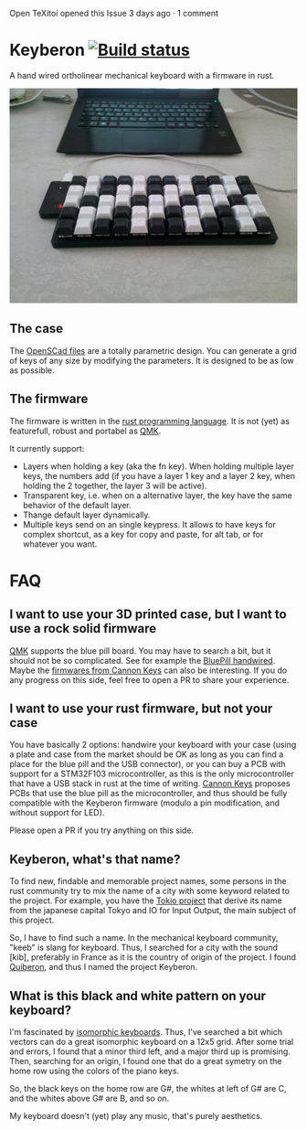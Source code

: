  Open
TeXitoi opened this Issue 3 days ago · 1 comment
# Keyberon [![Build status](https://travis-ci.org/TeXitoi/keyberon.svg?branch=master)](https://travis-ci.org/TeXitoi/keyberon)

A hand wired ortholinear mechanical keyboard with a firmware in rust.

![photo](images/keyberon.jpg)

## The case

The [OpenSCad files](cad/) are a totally parametric design. You can generate a grid of keys of any size by modifying the parameters. It is designed to be as low as possible.

## The firmware

The firmware is written in the [rust programming language](https://rust-lang.org). It is not (yet) as featurefull, robust and portabel as [QMK](https://github.com/qmk/qmk_firmware).

It currently support:
 - Layers when holding a key (aka the fn key). When holding multiple layer keys, the numbers add (if you have a layer 1 key and a layer 2 key, when holding the 2 together, the layer 3 will be active).
 - Transparent key, i.e. when on a alternative layer, the key have the same behavior of the default layer.
 - Thange default layer dynamically.
 - Multiple keys send on an single keypress. It allows to have keys for complex shortcut, as a key for copy and paste, for alt tab, or for whatever you want.

# FAQ

## I want to use your 3D printed case, but I want to use a rock solid firmware

[QMK](https://github.com/qmk/qmk_firmware) supports the blue pill board. You may have to search a bit, but it should not be so complicated. See for example the [BluePill handwired](https://github.com/qmk/qmk_firmware/tree/master/keyboards/handwired/bluepill). Maybe the [firmwares from Cannon Keys](https://github.com/qmk/qmk_firmware/tree/master/keyboards/cannonkeys) can also be interesting. If you do any progress on this side, feel free to open a PR to share your experience.

## I want to use your rust firmware, but not your case

You have basically 2 options: handwire your keyboard with your case (using a plate and case from the market should be OK as long as you can find a place for the blue pill and the USB connector), or you can buy a PCB with support for a STM32F103 microcontroller, as this is the only microcontroller that have a USB stack in rust at the time of writing. [Cannon Keys](https://cannonkeys.com/) proposes PCBs that use the blue pill as the microcontroller, and thus should be fully compatible with the Keyberon firmware (modulo a pin modification, and without support for LED).

Please open a PR if you try anything on this side.

## Keyberon, what's that name?

To find new, findable and memorable project names, some persons in the rust community try to mix the name of a city with some keyword related to the project. For example, you have the [Tokio project](https://tokio.rs/) that derive its name from the japanese capital Tokyo and IO for Input Output, the main subject of this project.

So, I have to find such a name. In the mechanical keyboard community, "keeb" is slang for keyboard. Thus, I searched for a city with the sound [kib], preferably in France as it is the country of origin of the project. I found [Quiberon](https://en.wikipedia.org/wiki/Quiberon), and thus I named the project Keyberon.

## What is this black and white pattern on your keyboard?

I'm fascinated by [isomorphic keyboards](https://en.wikipedia.org/wiki/Isomorphic_keyboard). Thus, I've searched a bit which vectors can do a great isomorphic keyboard on a 12x5 grid. After some trial and errors, I found that a minor third left, and a major third up is promising. Then, searching for an origin, I found one that do a great symetry on the home row using the colors of the piano keys.

So, the black keys on the home row are G#, the whites at left of G# are C, and the whites above G# are B, and so on.

My keyboard doesn't (yet) play any music, that's purely aesthetics.
